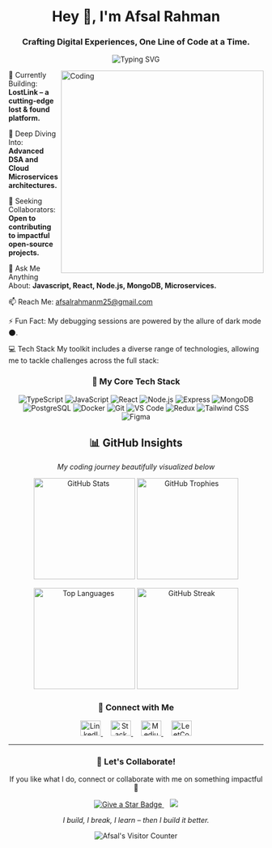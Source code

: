 <h1 align="center">Hey 👋, I'm Afsal Rahman</h1>
<h3 align="center">Crafting Digital Experiences, One Line of Code at a Time.</h3>

<p align="center">
<img src="https://readme-typing-svg.demolab.com?font=Fira+Code&weight=500&size=19&pause=1000&color=F7F7F7&center=true&vCenter=true&width=500&lines=I+build+impactful+apps+for+the+web.;TypeScript+is+my+weapon+of+choice.;Building+scalable+systems+with+Node+%2B+React.;I+love+clean+code+%F0%9F%92%BB" alt="Typing SVG" />
</p>

<img align="right" alt="Coding" width="400" src="https://www.fegno.com/wp-content/uploads/2022/03/web-development-company-in-kochi.gif">

🔭 Currently Building: **LostLink – a cutting-edge lost & found platform.**

🌱 Deep Diving Into: **Advanced DSA and Cloud Microservices architectures.**

👯 Seeking Collaborators: **Open to contributing to impactful open-source projects.**

💬 Ask Me Anything About: **Javascript, React, Node.js, MongoDB, Microservices.**

📫 Reach Me: afsalrahmanm25@gmail.com

⚡ Fun Fact: My debugging sessions are powered by the allure of dark mode 🌑.

💻 Tech Stack
My toolkit includes a diverse range of technologies, allowing me to tackle challenges across the full stack:

<h3 align="center">🌿 My Core Tech Stack</h3>

<p align="center">
  <a href="https://www.typescriptlang.org/" target="_blank" style="text-decoration: none;">
    <img src="https://skillicons.dev/icons?i=ts" alt="TypeScript" />
  </a>
  <a href="https://developer.mozilla.org/en-US/docs/Web/JavaScript" target="_blank" style="text-decoration: none;">
    <img src="https://skillicons.dev/icons?i=js" alt="JavaScript" />
  </a>
  <a href="https://react.dev/" target="_blank" style="text-decoration: none;">
    <img src="https://skillicons.dev/icons?i=react" alt="React" />
  </a>
  <a href="https://nodejs.org/" target="_blank" style="text-decoration: none;">
    <img src="https://skillicons.dev/icons?i=nodejs" alt="Node.js" />
  </a>
  <a href="https://expressjs.com/" target="_blank" style="text-decoration: none;">
    <img src="https://skillicons.dev/icons?i=express" alt="Express" />
  </a>
  <a href="https://www.mongodb.com/" target="_blank" style="text-decoration: none;">
    <img src="https://skillicons.dev/icons?i=mongodb" alt="MongoDB" />
  </a>
  <a href="https://www.postgresql.org/" target="_blank" style="text-decoration: none;">
    <img src="https://skillicons.dev/icons?i=postgres" alt="PostgreSQL" />
  </a>
  <a href="https://www.docker.com/" target="_blank" style="text-decoration: none;">
    <img src="https://skillicons.dev/icons?i=docker" alt="Docker" />
  </a>
  <a href="https://git-scm.com/" target="_blank" style="text-decoration: none;">
    <img src="https://skillicons.dev/icons?i=git" alt="Git" />
  </a>
  <a href="https://code.visualstudio.com/" target="_blank" style="text-decoration: none;">
    <img src="https://skillicons.dev/icons?i=vscode" alt="VS Code" />
  </a>
  <a href="https://redux.js.org/" target="_blank" style="text-decoration: none;">
    <img src="https://skillicons.dev/icons?i=redux" alt="Redux" />
  </a>
  <a href="https://tailwindcss.com/" target="_blank" style="text-decoration: none;">
    <img src="https://skillicons.dev/icons?i=tailwind" alt="Tailwind CSS" />
  </a>
  <a href="https://www.figma.com/" target="_blank" style="text-decoration: none;">
    <img src="https://skillicons.dev/icons?i=figma" alt="Figma" />
  </a>
</p>

<!-- GitHub Dashboard Layout -->
<h2 align="center">📊 GitHub Insights</h2>
<p align="center"><em>My coding journey beautifully visualized below</em></p>

<!-- Top Row: Large GitHub Stats + Medium Trophy Board -->
<p align="center">
  <img height="200em" src="https://github-readme-stats.vercel.app/api?username=AfsalRHM&show_icons=true&theme=calm&hide_border=true&count_private=true" alt="GitHub Stats" />
  <img height="200em" src="https://github-profile-trophy.vercel.app/?username=AfsalRHM&theme=tokyonight&no-frame=true&margin-w=10" alt="GitHub Trophies" />
</p>

<!-- Bottom Row: Compact Top Languages + Streak + Contribution Graph -->
<p align="center">
  <img height="200em" src="https://github-readme-stats.vercel.app/api/top-langs/?username=AfsalRHM&layout=compact&theme=city_lights&hide_border=true" alt="Top Languages" />
  <img height="200em" src="https://github-readme-streak-stats.herokuapp.com/?user=AfsalRHM&theme=onedark&hide_border=true" alt="GitHub Streak" />
</p>

<h3 align="center">🤝 Connect with Me</h3>

<p align="center">
  <a href="https://linkedin.com/in/afsalrahmanm" target="_blank">
    <img src="https://raw.githubusercontent.com/rahuldkjain/github-profile-readme-generator/master/src/images/icons/Social/linked-in-alt.svg" alt="LinkedIn - Afsal Rahman" height="30" width="40" />
  </a>
  &nbsp;&nbsp;&nbsp;
  <a href="https://stackoverflow.com/users/25554245" target="_blank">
    <img src="https://raw.githubusercontent.com/rahuldkjain/github-profile-readme-generator/master/src/images/icons/Social/stack-overflow.svg" alt="Stack Overflow - Afsal" height="30" width="40" />
  </a>
  &nbsp;&nbsp;&nbsp;
  <a href="https://medium.com/@afsalrahmanm25" target="_blank">
    <img src="https://raw.githubusercontent.com/rahuldkjain/github-profile-readme-generator/master/src/images/icons/Social/medium.svg" alt="Medium Blog - Afsal" height="30" width="40" />
  </a>
  &nbsp;&nbsp;&nbsp;
  <a href="https://www.leetcode.com/afsalrahmanm" target="_blank">
    <img src="https://raw.githubusercontent.com/rahuldkjain/github-profile-readme-generator/master/src/images/icons/Social/leet-code.svg" alt="LeetCode - Afsal" height="30" width="40" />
  </a>
</p>

---

<h3 align="center">🌟 Let's Collaborate!</h3>
<p align="center">If you like what I do, connect or collaborate with me on something impactful 🤝</p>

<p align="center">
  <a href="https://github.com/AfsalRHM?tab=repositories" target="_blank">
    <img src="https://img.shields.io/github/stars/AfsalRHM?color=blueviolet&label=Give%20a%20Star&style=for-the-badge" alt="Give a Star Badge" />
  </a>
  &nbsp;&nbsp;
  <a href="mailto:afsalrahmanm25@gmail.com" target="_blank">
    <img src="https://img.shields.io/badge/-Let's%20Collaborate!-blueviolet?style=for-the-badge&logo=gmail&logoColor=white" />
  </a>
</p>

<p align="center"><i>I build, I break, I learn – then I build it better.</i></p>

<p align="center">
  <img src="https://komarev.com/ghpvc/?username=afsalrhm&label=Profile%20Views&color=0e75b6&style=flat-square" alt="Afsal's Visitor Counter" />
</p>
